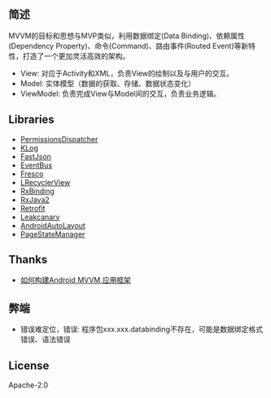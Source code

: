## 简述
MVVM的目标和思想与MVP类似，利用数据绑定(Data Binding)、依赖属性(Dependency Property)、命令(Command)、路由事件(Routed Event)等新特性，打造了一个更加灵活高效的架构。

- View: 对应于Activity和XML，负责View的绘制以及与用户的交互。
- Model: 实体模型（数据的获取、存储、数据状态变化）
- ViewModel: 负责完成View与Model间的交互，负责业务逻辑。

## Libraries
- [PermissionsDispatcher](https://github.com/hotchemi/PermissionsDispatcher)
- [KLog](https://github.com/ZhaoKaiQiang/KLog)
- [FastJson](https://github.com/alibaba/fastjson)
- [EventBus](https://github.com/greenrobot/EventBus)
- [Fresco](https://github.com/facebook/fresco)
- [LRecyclerView](https://github.com/jdsjlzx/LRecyclerView)
- [RxBinding](https://github.com/JakeWharton/RxBinding)
- [RxJava2](https://github.com/ReactiveX/RxJava)
- [Retrofit](https://github.com/square/retrofit)
- [Leakcanary](https://github.com/square/leakcanary)
- [AndroidAutoLayout](https://github.com/hongyangAndroid/AndroidAutoLayout)
- [PageStateManager](https://github.com/hss01248/PageStateManager)


## Thanks
- [如何构建Android MVVM 应用框架](http://tech.meituan.com/android_mvvm.html)


## 弊端 ##
- 错误难定位，错误: 程序包xxx.xxx.databinding不存在，可能是数据绑定格式错误、语法错误

## License
   Apache-2.0
